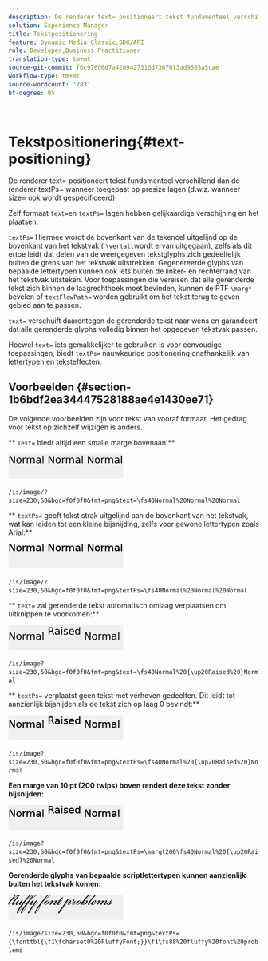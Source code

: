 ```yaml
---
description: De renderer text= positioneert tekst fundamenteel verschillend dan de renderer textPs= wanneer toegepast op presize lagen (d.w.z. wanneer size= ook wordt gespecificeerd).
solution: Experience Manager
title: Tekstpositionering
feature: Dynamic Media Classic,SDK/API
role: Developer,Business Practitioner
translation-type: tm+mt
source-git-commit: f6c97606d7a4209427316d7367013ad9585a5cae
workflow-type: tm+mt
source-wordcount: '283'
ht-degree: 0%

---
```



# Tekstpositionering{#text-positioning}

De renderer text= positioneert tekst fundamenteel verschillend dan de renderer textPs= wanneer toegepast op presize lagen (d.w.z. wanneer size= ook wordt gespecificeerd).

Zelf formaat `text=`en `textPs=` lagen hebben gelijkaardige verschijning en het plaatsen.

`textPs=` Hiermee wordt de bovenkant van de tekencel uitgelijnd op de bovenkant van het tekstvak ( `\vertalt`wordt ervan uitgegaan), zelfs als dit ertoe leidt dat delen van de weergegeven tekstglyphs zich gedeeltelijk buiten de grens van het tekstvak uitstrekken. Gegenereerde glyphs van bepaalde lettertypen kunnen ook iets buiten de linker- en rechterrand van het tekstvak uitsteken. Voor toepassingen die vereisen dat alle gerenderde tekst zich binnen de laagrechthoek moet bevinden, kunnen de RTF `\marg*` bevelen of `textFlowPath=` worden gebruikt om het tekst terug te geven gebied aan te passen.

`text=` verschuift daarentegen de gerenderde tekst naar wens en garandeert dat alle gerenderde glyphs volledig binnen het opgegeven tekstvak passen.

Hoewel `text=` iets gemakkelijker te gebruiken is voor eenvoudige toepassingen, biedt `textPs=` nauwkeurige positionering onafhankelijk van lettertypen en teksteffecten.

## Voorbeelden {#section-1b6bdf2ea34447528188ae4e1430ee71}

De volgende voorbeelden zijn voor tekst van vooraf formaat. Het gedrag voor tekst op zichzelf wijzigen is anders.

** `Text=` biedt altijd een smalle marge bovenaan:**

![](assets/tp01.png)

`/is/image/?size=230,50&bgc=f0f0f0&fmt=png&text=\fs40Normal%20Normal%20Normal`

** `textPs=` geeft tekst strak uitgelijnd aan de bovenkant van het tekstvak, wat kan leiden tot een kleine bijsnijding, zelfs voor gewone lettertypen zoals Arial:**

![](assets/tp02.png)

`/is/image/?size=230,50&bgc=f0f0f0&fmt=png&textPs=\fs40Normal%20Normal%20Normal`

** `text=` zal gerenderde tekst automatisch omlaag verplaatsen om uitknippen te voorkomen:**

![](assets/tp03.png)

`/is/image?size=230,50&bgc=f0f0f0&fmt=png&text=\fs40Normal%20{\up20Raised%20}Normal`

** `textPs=` verplaatst geen tekst met verheven gedeelten. Dit leidt tot aanzienlijk bijsnijden als de tekst zich op laag 0 bevindt:**

![](assets/tp04.png)

`/is/image?size=230,50&bgc=f0f0f0&fmt=png&textPs=\fs40Normal%20{\up20Raised%20}Normal`

**Een marge van 10 pt (200 twips) boven rendert deze tekst zonder bijsnijden:**

![](assets/tp05.png)

`/is/image?size=230,50&bgc=f0f0f0&fmt=png&textPs=\margt200\fs40Normal%20{\up20Raised}%20Normal`

**Gerenderde glyphs van bepaalde scriptlettertypen kunnen aanzienlijk buiten het tekstvak komen:**

![](assets/tp06.png)

`/is/image?size=230,50&bgc=f0f0f0&fmt=png&textPs={\fonttbl{\f1\fcharset0%20FluffyFont;}}\f1\fs88%20fluffy%20font%20problems`
